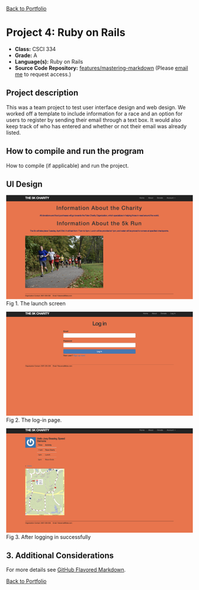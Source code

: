 [Back to Portfolio](./)

Project 4: Ruby on Rails
===============

-   **Class:** CSCI 334
-   **Grade:** A
-   **Language(s):** Ruby on Rails
-   **Source Code Repository:** [features/mastering-markdown](https://github.com/User-interface-Programming-Class/UserInterfaceFinal)
    (Please [email me](mailto:JWBeasley@csustudent.net?subject=GitHub%20Access) to request access.)

## Project description

This was a team project to test user interface design and web design. We worked off a template to include information for a race
and an option for users to register by sending their email through a text box. It would also keep track of who has
entered and whether or not their email was already listed.

## How to compile and run the program

How to compile (if applicable) and run the project.



## UI Design


![screenshot](images/userinterface.png)  
Fig 1. The launch screen

![screenshot](images/userinterface2.png)  
Fig 2. The log-in page.

![screenshot](images/userinterface3.png)  
Fig 3. After logging in successfully

## 3. Additional Considerations

For more details see [GitHub Flavored Markdown](https://guides.github.com/features/mastering-markdown/).

[Back to Portfolio](./)
